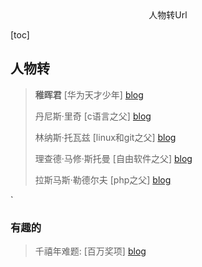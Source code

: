 <center>人物转Url</center>





[toc]





## 人物转

> **稚晖君** [华为天才少年] [blog](https://zhuanlan.zhihu.com/p/423387287)
>
> 丹尼斯·里奇 [c语言之父] [blog](https://zhuanlan.zhihu.com/p/80453841)
>
> 林纳斯·托瓦兹 [linux和git之父] [blog](https://zhuanlan.zhihu.com/p/348154124)
>
> 理查德·马修·斯托曼 [自由软件之父] [blog](https://zhuanlan.zhihu.com/p/74734649)
>
> 拉斯马斯·勒德尔夫  [php之父] [blog](https://baike.baidu.com/item/%E6%8B%89%E6%96%AF%E9%A9%AC%E6%96%AF%C2%B7%E5%8B%92%E5%BE%B7%E5%B0%94%E5%A4%AB/3268420)
>
> 



`





### 有趣的

> 千禧年难题: [百万奖项] [blog](https://www.bilibili.com/read/cv4528572/)
>
> 









